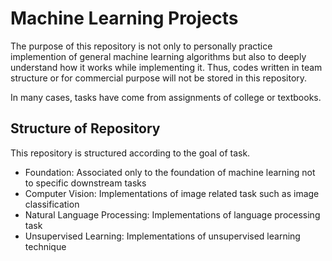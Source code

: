 # Machine Learning Projects

The purpose of this repository is not only to personally practice implemention of general machine learning algorithms but also to deeply understand how it works while implementing it. Thus, codes written in team structure or for commercial purpose will not be stored in this repository. 

In many cases, tasks have come from assignments of college or textbooks.


## Structure of Repository

This repository is structured according to the goal of task.</br>

- Foundation: Associated only to the foundation of machine learning not to specific downstream tasks</br>
- Computer Vision: Implementations of image related task such as image classification</br>
- Natural Language Processing: Implementations of language processing task</br>
- Unsupervised Learning: Implementations of unsupervised learning technique
